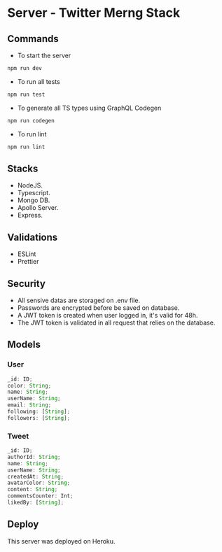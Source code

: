 # Server - Twitter Merng Stack

## Commands

- To start the server

```bash
npm run dev
```

- To run all tests

```bash
npm run test
```

- To generate all TS types using GraphQL Codegen

```bash
npm run codegen
```

- To run lint

```bash
npm run lint
```

## Stacks

- NodeJS.
- Typescript.
- Mongo DB.
- Apollo Server.
- Express.

## Validations

- ESLint
- Prettier

## Security

- All sensive datas are storaged on .env file.
- Passwords are encrypted before be saved on database.
- A JWT token is created when user logged in, it's valid for 48h.
- The JWT token is validated in all request that relies on the database.

## Models

### User

```ts
_id: ID;
color: String;
name: String;
userName: String;
email: String;
following: [String];
followers: [String];
```

### Tweet

```ts
_id: ID;
authorId: String;
name: String;
userName: String;
createdAt: String;
avatarColor: String;
content: String;
commentsCounter: Int;
likedBy: [String];
```

## Deploy

This server was deployed on Heroku.
